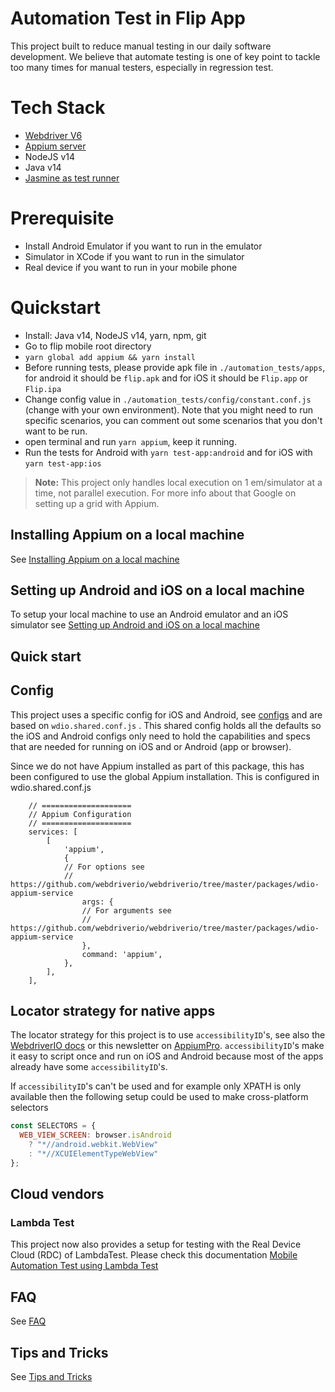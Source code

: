 # Automation Test in Flip App

This project built to reduce manual testing in our daily software development. We believe that automate testing is one
of key point to tackle too many times for manual testers, especially in regression test.

# Tech Stack

- [Webdriver V6](https://webdriver.io/)
- [Appium server](https://appium.io/docs/en/about-appium/getting-started/?lang=en)
- NodeJS v14
- Java v14
- [Jasmine as test runner](https://jasmine.github.io/)

# Prerequisite

- Install Android Emulator if you want to run in the emulator
- Simulator in XCode if you want to run in the simulator
- Real device if you want to run in your mobile phone

# Quickstart

- Install: Java v14, NodeJS v14, yarn, npm, git
- Go to flip mobile root directory
- `yarn global add appium && yarn install`
- Before running tests, please provide apk file in `./automation_tests/apps`, for android it should be `flip.apk`
  and for iOS it should be `Flip.app` or `Flip.ipa`
- Change config value in `./automation_tests/config/constant.conf.js` (change with your own environment). Note that you
  might need to run specific scenarios, you can comment out some scenarios that you don't want to be run.
- open terminal and run `yarn appium`, keep it running.
- Run the tests for Android with `yarn test-app:android` and for iOS with `yarn test-app:ios`

> **Note:**
> This project only handles local execution on 1 em/simulator at a time, not parallel execution. For more info about that Google on setting up a grid with Appium.

## Installing Appium on a local machine

See [Installing Appium on a local machine](./docs/APPIUM.md)

## Setting up Android and iOS on a local machine

To setup your local machine to use an Android emulator and an iOS simulator
see [Setting up Android and iOS on a local machine](./docs/ANDROID_IOS_SETUP.md)

## Quick start

## Config

This project uses a specific config for iOS and Android, see [configs](./config/) and are based on `wdio.shared.conf.js`
. This shared config holds all the defaults so the iOS and Android configs only need to hold the capabilities and specs
that are needed for running on iOS and or Android (app or browser).

Since we do not have Appium installed as part of this package, this has been configured to use the global Appium
installation. This is configured in wdio.shared.conf.js

```
    // ====================
    // Appium Configuration
    // ====================
    services: [
        [
            'appium',
            {
            // For options see
            // https://github.com/webdriverio/webdriverio/tree/master/packages/wdio-appium-service
                args: {
                // For arguments see
                // https://github.com/webdriverio/webdriverio/tree/master/packages/wdio-appium-service
                },
                command: 'appium',
            },
        ],
    ],
```

## Locator strategy for native apps

The locator strategy for this project is to use `accessibilityID`'s, see also
the [WebdriverIO docs](https://webdriver.io/docs/selectors/#accessibility-id) or this newsletter
on [AppiumPro](https://appiumpro.com/editions/20).
`accessibilityID`'s make it easy to script once and run on iOS and Android because most of the apps already have
some `accessibilityID`'s.

If `accessibilityID`'s can't be used and for example only XPATH is only available then the following setup could be used
to make cross-platform selectors

```js
const SELECTORS = {
  WEB_VIEW_SCREEN: browser.isAndroid
    ? "*//android.webkit.WebView"
    : "*//XCUIElementTypeWebView"
};
```

## Cloud vendors

### Lambda Test

This project now also provides a setup for testing with the Real Device Cloud (RDC) of LambdaTest. Please check this
documentation [Mobile Automation Test using Lambda Test](https://docs.google.com/document/d/1QvK81EVz_AfAHsVfJ84IQPxkWy1Z8QSFUrKubsySm1k/edit)

## FAQ

See [FAQ](./docs/FAQ.md)

## Tips and Tricks

See [Tips and Tricks](./docs/TIPS_TRICKS.md)
